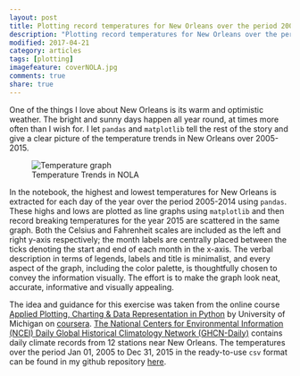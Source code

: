 ```yaml
---
layout: post
title: Plotting record temperatures for New Orleans over the period 2005-2015
description: "Plotting record temperatures for New Orleans over the period 2005-2015 using pandas and matplotlib."
modified: 2017-04-21
category: articles
tags: [plotting]
imagefeature: coverNOLA.jpg
comments: true
share: true
---
```


One of the things I love about New Orleans is its warm and optimistic weather. The bright and sunny days happen all year round, at times more often than I wish for. I let ```pandas``` and `matplotlib` tell the rest of the story and give a clear picture of the temperature trends in New Orleans over 2005-2015.

<figure>
  <img src = "{{ site.url }}/images/NOLATemp.png" alt = "Temperature graph">
  <figcaption>Temperature Trends in NOLA </figcaption>
</figure>


In the notebook, the highest and lowest temperatures for New Orleans is extracted for each day of the year over the 
period 2005-2014 using `pandas`. 
These highs and lows are plotted as line graphs using `matplotlib` and 
then record breaking temperatures for the year 2015 are scattered in the same graph. 
Both the Celsius and Fahrenheit scales are included as the left and right y-axis respectively; 
the month labels are centrally placed between the ticks denoting the start and end of each month in the x-axis. 
The verbal description in terms of legends, labels and title is minimalist, 
and every aspect of the graph, including the color palette, is thoughtfully chosen to convey the information visually. 
The effort is to make the graph look neat, accurate, informative and visually appealing. 

The idea and guidance for this exercise was taken from the online course [Applied Plotting, Charting & Data Representation in Python](https://www.coursera.org/learn/python-plotting) by University of Michigan on [coursera](https://www.coursera.org/). 
[The National Centers for Environmental Information (NCEI) Daily Global Historical Climatology Network (GHCN-Daily)](https://www1.ncdc.noaa.gov/pub/data/ghcn/daily/readme.txt) contains daily climate records from 12 stations near New Orleans. 
The temperatures over the period Jan 01, 2005 to Dec 31, 2015 in the ready-to-use `csv` format can be found in my github repository [here](https://github.com/AashitaK/Plotting-Record-Temperatures). 



